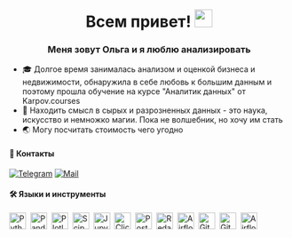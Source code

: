 <h1 align="center">Всем привет!  
<img src="https://github.com/blackcater/blackcater/raw/main/images/Hi.gif" height="32"/></h1>
<h3 align="center">Меня зовут Ольга и я люблю анализировать</h3>

- :mortar_board: Долгое время занималась анализом и оценкой бизнеса и недвижимости, обнаружила в себе любовь к большим данным и поэтому прошла обучение на курсе "Аналитик данных" от Karpov.courses
- :memo: Находить смысл в сырых и разрозненных данных - это наука, искусство и немножко магии. Пока не волшебник, но хочу им стать
- :earth_asia: Могу посчитать стоимость чего угодно
  
#### :incoming_envelope: Контакты

  [![Telegram](https://img.shields.io/badge/Telegram-blue?logo=telegram&logoColor=white)](https://t.me/OlyiaNesterova)
  [![Mail](https://img.shields.io/badge/Mail-blue?logo=mail.ru&logoColor=white)](mailto:olyia.n@mail.ru)

 
#### :hammer_and_wrench: Языки и инструменты
<div>
  <img src="https://img.shields.io/badge/python-white?logo=python&style=for-the-badge" title="Python" alt="Python" height="30"/>&nbsp;
  <img src="https://img.shields.io/badge/pandas-white?logo=pandas&logoColor=blue&style=for-the-badge" title="Pandas" alt="Pandas" height="30"/>&nbsp;
  <img src="https://img.shields.io/badge/plotly-white?logo=plotly&logoColor=blue&style=for-the-badge" title="Plotly" alt="Plotly" height="30"/>&nbsp;
  <img src="https://img.shields.io/badge/Scipy-white?logo=Scipy&logoColor=black&style=for-the-badge" title="Scipy" alt="Scipy" height="30"/>&nbsp;
  <img src="https://img.shields.io/badge/Jupyter_notebook-white?logo=Jupyter&style=for-the-badge" title="Jupyter" alt="Jupyter" height="30"/>&nbsp;
  <img src="https://img.shields.io/badge/Clickhouse-white?logo=Clickhouse&style=for-the-badge" title="ClickHouse" alt="ClickHouse" height="30"/>&nbsp;
  <img src="https://img.shields.io/badge/PostgreSQL-white?logo=PostgreSQL&s&style=for-the-badge" title="PostgreSQL" alt="PostgreSQL" height="30"/>&nbsp;
  <img src="https://img.shields.io/badge/redash-white?logo=redash&logoColor=black&style=for-the-badge" title="Redash" alt="Redash" height="30"/>&nbsp;
  <img src="https://img.shields.io/badge/Tableau-white?logo=Tableau&s&logoColor=yellow&style=for-the-badge" title="Airflow" alt="Airflow" height="30"/>&nbsp;
  <img src="https://img.shields.io/badge/github-white?logo=github&logoColor=black&style=for-the-badge" title="GitHub" alt="GitHub" height="30"/>&nbsp;
  <img src="https://img.shields.io/badge/gitlab-white?logo=gitlab&logoColor=black&style=for-the-badge" title="GitLab" alt="GitLab" height="30"/>&nbsp;
  <img src="https://img.shields.io/badge/Airflow-white?logo=Airflow&style=for-the-badge" title="Airflow" alt="Airflow" height="30"/>&nbsp;
  </div>
